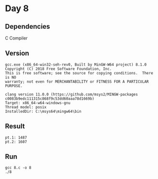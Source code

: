 # Day 8

## Dependencies

C Compiler  

## Version

    gcc.exe (x86_64-win32-seh-rev0, Built by MinGW-W64 project) 8.1.0
    Copyright (C) 2018 Free Software Foundation, Inc.
    This is free software; see the source for copying conditions.  There is NO
    warranty; not even for MERCHANTABILITY or FITNESS FOR A PARTICULAR PURPOSE.
    
    clang version 11.0.0 (https://github.com/msys2/MINGW-packages c0083b9edc111315c868f9c53dd60aaa78d1669b)
    Target: x86_64-w64-windows-gnu
    Thread model: posix
    InstalledDir: C:\msys64\mingw64\bin

## Result

    pt.1: 1487
    pt.2: 1607

## Run

    gcc 8.c -o 8
    ./8